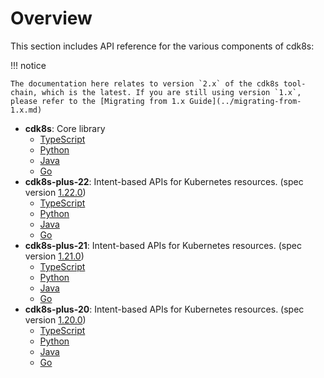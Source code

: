 # Overview

This section includes API reference for the various components of cdk8s:

!!! notice

    The documentation here relates to version `2.x` of the cdk8s tool-chain, which is the latest. If you are still using version `1.x`, please refer to the [Migrating from 1.x Guide](../migrating-from-1.x.md)

- **cdk8s**: Core library
    - [TypeScript](./cdk8s/typescript.md)
    - [Python](./cdk8s/python.md)
    - [Java](./cdk8s/java.md)
    - [Go](./cdk8s/go.md)
- **cdk8s-plus-22**: Intent-based APIs for Kubernetes resources. (spec version [1.22.0](https://github.com/kubernetes/kubernetes/tree/v1.22.0/api/openapi-spec))
    - [TypeScript](./cdk8s-plus-22/typescript.md)
    - [Python](./cdk8s-plus-22/python.md)
    - [Java](./cdk8s-plus-22/java.md)
    - [Go](./cdk8s-plus-22/go.md)
- **cdk8s-plus-21**: Intent-based APIs for Kubernetes resources. (spec version [1.21.0](https://github.com/kubernetes/kubernetes/tree/v1.21.0/api/openapi-spec))
    - [TypeScript](./cdk8s-plus-21/typescript.md)
    - [Python](./cdk8s-plus-21/python.md)
    - [Java](./cdk8s-plus-21/java.md)
    - [Go](./cdk8s-plus-21/go.md)
- **cdk8s-plus-20**: Intent-based APIs for Kubernetes resources. (spec version [1.20.0](https://github.com/kubernetes/kubernetes/tree/v1.20.0/api/openapi-spec))
    - [TypeScript](./cdk8s-plus-20/typescript.md)
    - [Python](./cdk8s-plus-20/python.md)
    - [Java](./cdk8s-plus-20/java.md)
    - [Go](./cdk8s-plus-20/go.md)
